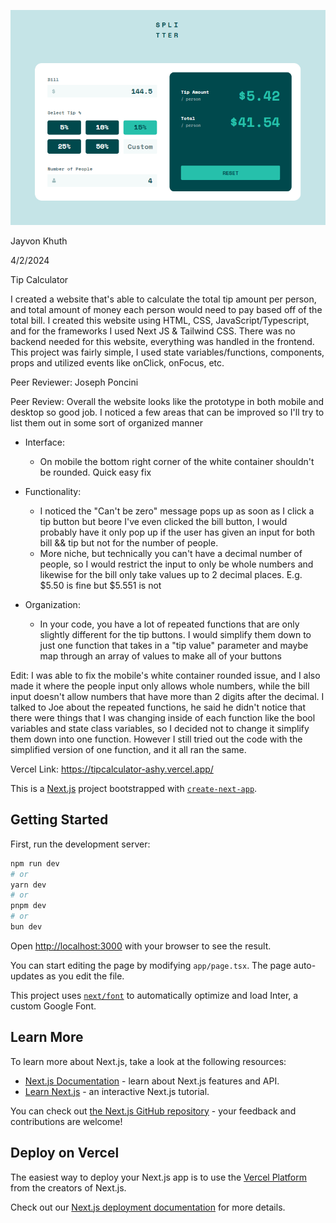 ![alt text](image.png)

Jayvon Khuth

4/2/2024

Tip Calculator

I created a website that's able to calculate the total tip amount per person, and total amount of money each person would need to pay based off of the total bill. I created this website using HTML, CSS, JavaScript/Typescript, and for the frameworks I used Next JS & Tailwind CSS. There was no backend needed for this website, everything was handled in the frontend. This project was fairly simple, I used state variables/functions, components, props and utilized events like onClick, onFocus, etc.


Peer Reviewer: Joseph Poncini

Peer Review: Overall the website looks like the prototype in both mobile and desktop so good job. I noticed a few areas that can be improved so I'll try to list them out in some sort of organized manner

- Interface: 
    - On mobile the bottom right corner of the white container shouldn't be rounded. Quick easy fix

- Functionality: 
    - I noticed the "Can't be zero" message pops up as soon as I click a tip button but beore I've even clicked the bill button, I would probably have it only pop up if the user has given an input for both bill && tip but not for the number of people.
    - More niche, but technically you can't have a decimal number of people, so I would restrict the input to only be whole numbers and likewise for the bill only take values up to 2 decimal places. E.g. $5.50 is fine but $5.551 is not 

- Organization:
    - In your code, you have a lot of repeated functions that are only slightly different for the tip buttons. I would simplify them down to just one function that takes in a "tip value" parameter and maybe map through an array of values to make all of your buttons


Edit: I was able to fix the mobile's white container rounded issue, and I also made it where the people input only allows whole numbers, while the bill input doesn't allow numbers that have more than 2 digits after the decimal. I talked to Joe about the repeated functions, he said he didn't notice that there were things that I was changing inside of each function like the bool variables and state class variables, so I decided not to change it simplify them down into one function. However I still tried out the code with the simplified version of one function, and it all ran the same.

Vercel Link: https://tipcalculator-ashy.vercel.app/



This is a [Next.js](https://nextjs.org/) project bootstrapped with [`create-next-app`](https://github.com/vercel/next.js/tree/canary/packages/create-next-app).

## Getting Started

First, run the development server:

```bash
npm run dev
# or
yarn dev
# or
pnpm dev
# or
bun dev
```

Open [http://localhost:3000](http://localhost:3000) with your browser to see the result.

You can start editing the page by modifying `app/page.tsx`. The page auto-updates as you edit the file.

This project uses [`next/font`](https://nextjs.org/docs/basic-features/font-optimization) to automatically optimize and load Inter, a custom Google Font.

## Learn More

To learn more about Next.js, take a look at the following resources:

- [Next.js Documentation](https://nextjs.org/docs) - learn about Next.js features and API.
- [Learn Next.js](https://nextjs.org/learn) - an interactive Next.js tutorial.

You can check out [the Next.js GitHub repository](https://github.com/vercel/next.js/) - your feedback and contributions are welcome!

## Deploy on Vercel

The easiest way to deploy your Next.js app is to use the [Vercel Platform](https://vercel.com/new?utm_medium=default-template&filter=next.js&utm_source=create-next-app&utm_campaign=create-next-app-readme) from the creators of Next.js.

Check out our [Next.js deployment documentation](https://nextjs.org/docs/deployment) for more details.
